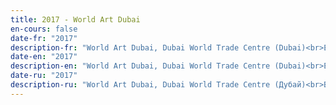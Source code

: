 ```yaml
---
title: 2017 - World Art Dubai
en-cours: false
date-fr: "2017"
description-fr: "World Art Dubai, Dubai World Trade Centre (Dubai)<br>Exposition organisée par Boogie Gallery"
date-en: "2017"
description-en: "World Art Dubai, Dubai World Trade Centre (Dubai)<br>Exposition organised by Boogie Gallery"
date-ru: "2017"
description-ru: "World Art Dubai, Dubai World Trade Centre (Дубай)<br>Выставка организована Boogie Gallery"
---
```


